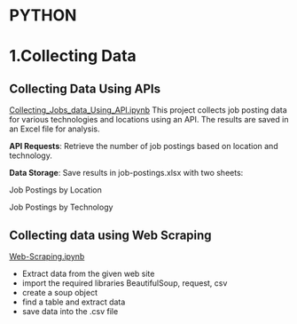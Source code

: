 # PYTHON

# 1.Collecting Data
## Collecting Data Using APIs 
[Collecting_Jobs_data_Using_API.ipynb](https://github.com/hiuuuuuuuu/PYTHON/blob/main/Collecting_Jobs_data_Using_API-Questions.ipynb)
This project collects job posting data for various technologies and locations using an API. The results are saved in an Excel file for analysis.

**API Requests**: Retrieve the number of job postings based on location and technology.

**Data Storage**: Save results in job-postings.xlsx with two sheets:

Job Postings by Location

Job Postings by Technology

## Collecting data using Web Scraping
[Web-Scraping.ipynb](https://github.com/hiuuuuuuuu/PYTHON/blob/main/Web-Scraping-Lab.ipynb)
- Extract data from the given web site
- import the required libraries BeautifulSoup, request, csv
- create a soup object
- find a table and extract data
- save data into the .csv file
